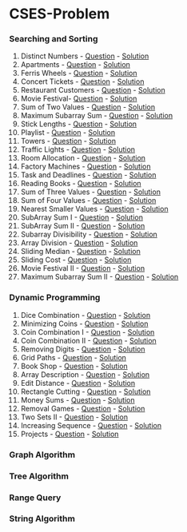 # CSES-Problem
### Searching and Sorting
01. Distinct Numbers - [Question](https://cses.fi/problemset/task/1621) - [Solution](https://github.com/krishnayadav9dev/CSES-Problem/blob/master/sas/cses-01.cpp)
02. Apartments - [Question](https://cses.fi/problemset/task/1084) - [Solution](https://github.com/krishnayadav9dev/CSES-Problem/blob/master/sas/cses-02.cpp)
03. Ferris Wheels - [Question](https://cses.fi/problemset/task/1090) - [Solution](https://github.com/krishnayadav9dev/CSES-Problem/blob/master/sas/cses-03.cpp)
04. Concert Tickets - [Question](https://cses.fi/problemset/task/1091) - [Solution](https://github.com/krishnayadav9dev/CSES-Problem/blob/master/sas/cses-04.cpp)
05. Restaurant Customers - [Question](https://cses.fi/problemset/task/1619) - [Solution](https://github.com/krishnayadav9dev/CSES-Problem/blob/master/sas/cses-05.cpp)
06. Movie Festival- [Question](https://cses.fi/problemset/task/1629) - [Solution](https://github.com/krishnayadav9dev/CSES-Problem/blob/master/sas/cses-06.cpp)
07. Sum of Two Values - [Question](https://cses.fi/problemset/task/1640) - [Solution](https://github.com/krishnayadav9dev/CSES-Problem/blob/master/sas/cses-07.cpp)
08. Maximum Subarray Sum - [Question](https://cses.fi/problemset/task/1643) - [Solution](https://github.com/krishnayadav9dev/CSES-Problem/blob/master/sas/cses-08.cpp)
09. Stick Lengths - [Question](https://cses.fi/problemset/task/1074) - [Solution](https://github.com/krishnayadav9dev/CSES-Problem/blob/master/sas/cses-09.cpp)
10. Playlist - [Question](https://cses.fi/problemset/task/1141) - [Solution](https://github.com/krishnayadav9dev/CSES-Problem/blob/master/sas/cses-10.cpp)
11. Towers - [Question](https://cses.fi/problemset/task/1073) - [Solution](https://github.com/krishnayadav9dev/CSES-Problem/blob/master/sas/cses-11.cpp)
12. Traffic Lights - [Question](https://cses.fi/problemset/task/1163) - [Solution](https://github.com/krishnayadav9dev/CSES-Problem/blob/master/sas/cses-12.cpp)
13. Room Allocation - [Question](https://cses.fi/problemset/task/1164) - [Solution](https://github.com/krishnayadav9dev/CSES-Problem/blob/master/sas/cses-13.cpp)
14. Factory Machines - [Question](https://cses.fi/problemset/task/1620) - [Solution](https://github.com/krishnayadav9dev/CSES-Problem/blob/master/sas/cses-14.cpp)
15. Task and Deadlines - [Question](https://cses.fi/problemset/task/1630) - [Solution](https://github.com/krishnayadav9dev/CSES-Problem/blob/master/sas/cses-15.cpp)
16. Reading Books - [Question](https://cses.fi/problemset/task/1631) - [Solution](https://github.com/krishnayadav9dev/CSES-Problem/blob/master/sas/cses-16.cpp)
17. Sum of Three Values - [Question](https://cses.fi/problemset/task/1641) - [Solution](https://github.com/krishnayadav9dev/CSES-Problem/blob/master/sas/cses-17.cpp)
18. Sum of Four Values - [Question](https://cses.fi/problemset/task/1642) - [Solution](https://github.com/krishnayadav9dev/CSES-Problem/blob/master/sas/cses-18.cpp)
19. Nearest Smaller Values - [Question](https://cses.fi/problemset/task/1645) - [Solution](https://github.com/krishnayadav9dev/CSES-Problem/blob/master/sas/cses-19.cpp)
20. SubArray Sum I - [Question](https://cses.fi/problemset/task/1660) - [Solution](https://github.com/krishnayadav9dev/CSES-Problem/blob/master/sas/cses-20.cpp)
21. SubArray Sum II - [Question](https://cses.fi/problemset/task/1661) - [Solution](https://github.com/krishnayadav9dev/CSES-Problem/blob/master/sas/cses-21.cpp)
22. Subarray Divisibility - [Question](https://cses.fi/problemset/task/1662) - [Solution](https://github.com/krishnayadav9dev/CSES-Problem/blob/master/sas/cses-22.cpp)
23. Array Division - [Question](https://cses.fi/problemset/task/1085) - [Solution](https://github.com/krishnayadav9dev/CSES-Problem/blob/master/sas/cses-23.cpp)
24. Sliding Median - [Question](https://cses.fi/problemset/task/1076) - [Solution](https://github.com/krishnayadav9dev/CSES-Problem/blob/master/sas/cses-24.cpp)
25. Sliding Cost - [Question](https://cses.fi/problemset/task/1077) - [Solution](https://github.com/krishnayadav9dev/CSES-Problem/blob/master/sas/cses-25.cpp)
26. Movie Festival II - [Question](https://cses.fi/problemset/task/1632) - [Solution](https://github.com/krishnayadav9dev/CSES-Problem/blob/master/sas/cses-26.cpp)
27. Maximum Subarray Sum II - [Question](https://cses.fi/problemset/task/1644) - [Solution](https://github.com/krishnayadav9dev/CSES-Problem/blob/master/sas/cses-27.cpp)
### Dynamic Programming
01. Dice Combination - [Question](https://cses.fi/problemset/task/1633) - [Solution](https://github.com/krishnayadav9dev/CSES-Problem/blob/master/Dynamic%20Programming/cses-01.cpp)
02. Minimizing Coins - [Question](https://cses.fi/problemset/task/1634) - [Solution](https://github.com/krishnayadav9dev/CSES-Problem/blob/master/Dynamic%20Programming/cses-02.cpp)
03. Coin Combination I - [Question](https://cses.fi/problemset/task/1635) - [Solution](https://github.com/krishnayadav9dev/CSES-Problem/blob/master/Dynamic%20Programming/cses-03.cpp)
04. Coin Combination II - [Question](https://cses.fi/problemset/task/1636) - [Solution](https://github.com/krishnayadav9dev/CSES-Problem/blob/master/Dynamic%20Programming/cses-04.cpp)
05. Removing Digits - [Question](https://cses.fi/problemset/task/1637) - [Solution](https://github.com/krishnayadav9dev/CSES-Problem/blob/master/Dynamic%20Programming/cses-05.cpp)
06. Grid Paths - [Question](https://cses.fi/problemset/task/1638) - [Solution](https://github.com/krishnayadav9dev/CSES-Problem/blob/master/Dynamic%20Programming/cses-06.cpp)
07. Book Shop - [Question](https://cses.fi/problemset/task/1158) - [Solution](https://github.com/krishnayadav9dev/CSES-Problem/blob/master/Dynamic%20Programming/cses-07.cpp)
08. Array Description - [Question](https://cses.fi/problemset/task/1746) - [Solution](https://github.com/krishnayadav9dev/CSES-Problem/blob/master/Dynamic%20Programming/cses-08.cpp)
09. Edit Distance - [Question](https://cses.fi/problemset/task/1639) - [Solution](https://github.com/krishnayadav9dev/CSES-Problem/blob/master/Dynamic%20Programming/cses-09.cpp)
10. Rectangle Cutting - [Question](https://cses.fi/problemset/task/1744) - [Solution](https://github.com/krishnayadav9dev/CSES-Problem/blob/master/Dynamic%20Programming/cses-10.cpp)
11. Money Sums - [Question](https://cses.fi/problemset/task/1745) - [Solution](https://github.com/krishnayadav9dev/CSES-Problem/blob/master/Dynamic%20Programming/cses-11.cpp)
12. Removal Games - [Question](https://cses.fi/problemset/task/1097) - [Solution](https://github.com/krishnayadav9dev/CSES-Problem/blob/master/Dynamic%20Programming/cses-12.cpp)
13. Two Sets II - [Question](https://cses.fi/problemset/task/1093) - [Solution](https://github.com/krishnayadav9dev/CSES-Problem/blob/master/Dynamic%20Programming/cses-13.cpp)
14. Increasing Sequence - [Question](https://cses.fi/problemset/task/1145) - [Solution](https://github.com/krishnayadav9dev/CSES-Problem/blob/master/Dynamic%20Programming/cses-14.cpp)
15. Projects - [Question](https://cses.fi/problemset/task/1140) - [Solution](https://github.com/krishnayadav9dev/CSES-Problem/blob/master/Dynamic%20Programming/cses-15.cpp)
### Graph Algorithm
### Tree Algorithm
### Range Query
### String Algorithm